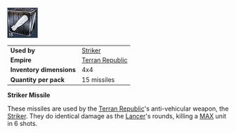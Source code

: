 ![](../images/Strikermissle.jpg "Strikermissle.jpg")

|                          |                                              |
| ------------------------ | -------------------------------------------- |
| **Used by**              | [Striker](../weapons/Striker.md)             |
| **Empire**               | [Terran Republic](../etc/Terran_Republic.md) |
| **Inventory dimensions** | 4x4                                          |
| **Quantity per pack**    | 15 missiles                                  |

**Striker Missile**

These missiles are used by the [Terran Republic](../etc/Terran_Republic.md)'s
anti-vehicular weapon, the [Striker](../weapons/Striker.md). They do identical
damage as the [Lancer](../weapons/Lancer.md)'s rounds, killing a
[MAX](../items/Mechanized_Assault_Exo-Suit.md) unit in 6 shots.



